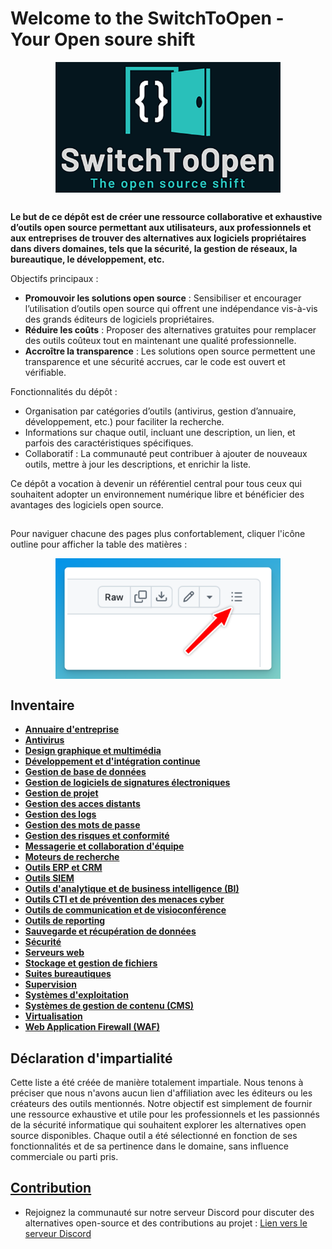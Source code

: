 # Welcome to the SwitchToOpen - Your Open soure shift


<img src="./Img/switchtoopen2.png" alt="drawing" width="360" style="display: block;margin-left: auto;margin-right: auto;"/>

##
**Le but de ce dépôt est de créer une ressource collaborative et exhaustive d’outils open source permettant aux utilisateurs, aux professionnels et aux entreprises de trouver des alternatives aux logiciels propriétaires dans divers domaines, tels que la sécurité, la gestion de réseaux, la bureautique, le développement, etc.**

Objectifs principaux :
- **Promouvoir les solutions open source** : Sensibiliser et encourager l’utilisation d’outils open source qui offrent une indépendance vis-à-vis des grands éditeurs de logiciels propriétaires.
- **Réduire les coûts** : Proposer des alternatives gratuites pour remplacer des outils coûteux tout en maintenant une qualité professionnelle.
- **Accroître la transparence** : Les solutions open source permettent une transparence et une sécurité accrues, car le code est ouvert et vérifiable.

Fonctionnalités du dépôt :
- Organisation par catégories d’outils (antivirus, gestion d’annuaire, développement, etc.) pour faciliter la recherche.
- Informations sur chaque outil, incluant une description, un lien, et parfois des caractéristiques spécifiques.
- Collaboratif : La communauté peut contribuer à ajouter de nouveaux outils, mettre à jour les descriptions, et enrichir la liste.

Ce dépôt a vocation à devenir un référentiel central pour tous ceux qui souhaitent adopter un environnement numérique libre et bénéficier des avantages des logiciels open source.

##

Pour naviguer chacune des pages plus confortablement, cliquer l'icône outline pour afficher la table des matières :

<img src="./outline-tip.png" alt="drawing" width="360" style="display: block;margin-left: auto;margin-right: auto;"/>


## Inventaire
- [**Annuaire d'entreprise**](/Annuaire%20d'entreprise.md)
- [**Antivirus**](/Antivirus.md)
- [**Design graphique et multimédia**](/Design%20graphique%20et%20multim%C3%A9dia.md)
- [**Développement et d'intégration continue**](/D%C3%A9veloppement%20et%20d'int%C3%A9gration%20continue.md)
- [**Gestion de base de données**](/Gestion%20de%20base%20de%20donn%C3%A9es.md)
- [**Gestion de logiciels de signatures électroniques**](/Gestion%20de%20signatures%20%C3%A9lectroniques.md)
- [**Gestion de projet**](/Gestion%20de%20projet.md)
- [**Gestion des acces distants**](/Gestion%20des%20acces%20distants.md)
- [**Gestion des logs**](/Gestion%20des%20logs.md)
- [**Gestion des mots de passe**](/Gestion%20des%20mots%20de%20passe%20et%20secrets.md)
- [**Gestion des risques et conformité**](/Gestion%20des%20risques%20et%20conformit%C3%A9.md)
- [**Messagerie et collaboration d'équipe**](/Messagerie%20et%20collaboration%20d'%C3%A9quipe.md)
- [**Moteurs de recherche**](/Moteurs%20de%20recherche.md)
- [**Outils ERP et CRM**](/Outils%20ERP%20et%20CRM.md)
- [**Outils SIEM**](/Outils%20SIEM.md)
- [**Outils d'analytique et de business intelligence (BI)**](/Outils%20d'analytique%20et%20de%20business%20intelligence%20(BI).md)
- [**Outils CTI et de prévention des menaces cyber**](/Outils%20CTI%20et%20de%20prévention%20des%20menaces%20cyber.md)
- [**Outils de communication et de visioconférence**](/Outils%20de%20communication%20et%20de%20visioconf%C3%A9rence.md)
- [**Outils de reporting**](/Outils%20de%20reporting.md)
- [**Sauvegarde et récupération de données**](/Sauvegarde%20et%20r%C3%A9cup%C3%A9ration%20de%20donn%C3%A9es.md)
- [**Sécurité**](/S%C3%A9curit%C3%A9.md)
- [**Serveurs web**](/Serveurs%20web.md)
- [**Stockage et gestion de fichiers**](/Stockage%20et%20gestion%20de%20fichiers.md)
- [**Suites bureautiques**](/Suites%20bureautiques.md)
- [**Supervision**](/Supervision.md)
- [**Systèmes d'exploitation**](/Syst%C3%A8mes%20d'exploitation.md)
- [**Systèmes de gestion de contenu (CMS)**](/Syst%C3%A8mes%20de%20gestion%20de%20contenu.md)
- [**Virtualisation**](/Virtualisation.md)
- [**Web Application Firewall (WAF)**](/Web%20Application%20Firewall.md)

## Déclaration d'impartialité

Cette liste a été créée de manière totalement impartiale.
Nous tenons à préciser que nous n'avons aucun lien d'affiliation avec les éditeurs ou les créateurs des outils mentionnés. Notre objectif est simplement de fournir une ressource exhaustive et utile pour les professionnels et les passionnés de la sécurité informatique qui souhaitent explorer les alternatives open source disponibles. Chaque outil a été sélectionné en fonction de ses fonctionnalités et de sa pertinence dans le domaine, sans influence commerciale ou parti pris.

## [**Contribution**](CONTRIBUTING.md)

- Rejoignez la communauté sur notre serveur Discord pour discuter des alternatives open-source et des contributions au projet : [Lien vers le serveur Discord](https://discord.gg/XqgdnZFQzF)

